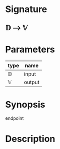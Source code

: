 # Signature
## 𝔻 ⟶ 𝕍

# Parameters

| type | name |
|------|------|
|𝔻|input|
|𝕍|output|

# Synopsis
endpoint

# Description
